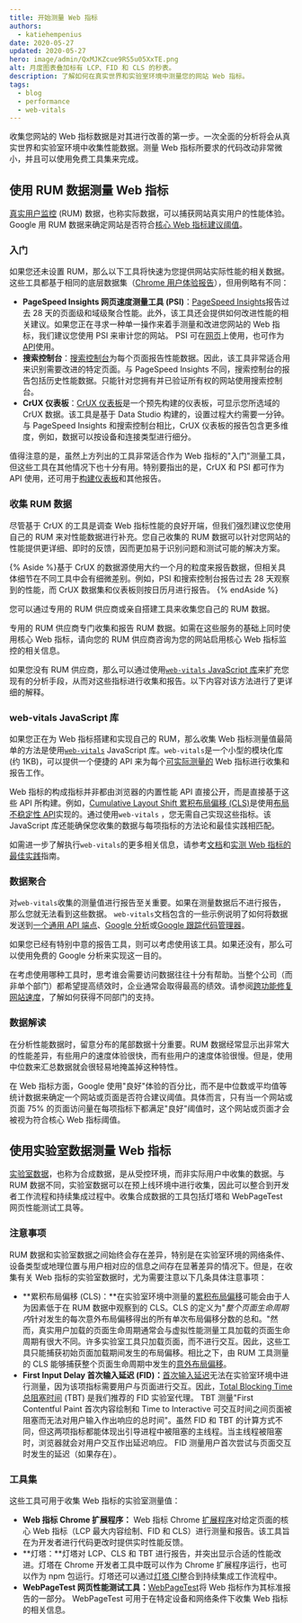 ```yaml
---
title: 开始测量 Web 指标
authors:
  - katiehempenius
date: 2020-05-27
updated: 2020-05-27
hero: image/admin/QxMJKZcue9RS5u05XxTE.png
alt: 月度图表叠加标有 LCP、FID 和 CLS 的秒表。
description: 了解如何在真实世界和实验室环境中测量您的网站 Web 指标。
tags:
  - blog
  - performance
  - web-vitals
---
```


收集您网站的 Web 指标数据是对其进行改善的第一步。一次全面的分析将会从真实世界和实验室环境中收集性能数据。测量 Web 指标所要求的代码改动非常微小，并且可以使用免费工具集来完成。

## 使用 RUM 数据测量 Web 指标

[真实用户监控](https://en.wikipedia.org/wiki/Real_user_monitoring) (RUM) 数据，也称实际数据，可以捕获网站真实用户的性能体验。Google 用 RUM 数据来确定网站是否符合[核心 Web 指标建议阈值](/vitals/)。

### 入门

如果您还未设置 RUM，那么以下工具将快速为您提供网站实际性能的相关数据。这些工具都基于相同的底层数据集（[Chrome 用户体验报告](https://developers.google.com/web/tools/chrome-user-experience-report)），但用例略有不同：

- **PageSpeed Insights 网页速度测量工具 (PSI)**：[PageSpeed Insights](https://pagespeed.web.dev/)报告过去 28 天的页面级和域级聚合性能。此外，该工具还会提供如何改进性能的相关建议。如果您正在寻求一种单一操作来着手测量和改进您网站的 Web 指标，我们建议您使用 PSI 来审计您的网站。 PSI 可在[网页](https://pagespeed.web.dev/)上使用，也可作为[API](https://developers.google.com/speed/docs/insights/v5/get-started)使用。
- **搜索控制台**：[搜索控制台](https://search.google.com/search-console/welcome)为每个页面报告性能数据。因此，该工具非常适合用来识别需要改进的特定页面。与 PageSpeed Insights 不同，搜索控制台的报告包括历史性能数据。只能针对您拥有并已验证所有权的网站使用搜索控制台。
- **CrUX 仪表板**：[CrUX 仪表板](https://developers.google.com/web/updates/2018/08/chrome-ux-report-dashboard)是一个预先构建的仪表板，可显示您所选域的 CrUX 数据。该工具是基于 Data Studio 构建的，设置过程大约需要一分钟。与 PageSpeed Insights 和搜索控制台相比，CrUX 仪表板的报告包含更多维度，例如，数据可以按设备和连接类型进行细分。

值得注意的是，虽然上方列出的工具非常适合作为 Web 指标的"入门"测量工具，但这些工具在其他情况下也十分有用。特别要指出的是，CrUX 和 PSI 都可作为 API 使用，还可用于[构建仪表板](https://dev.to/chromiumdev/a-step-by-step-guide-to-monitoring-the-competition-with-the-chrome-ux-report-4k1o)和其他报告。

### 收集 RUM 数据

尽管基于 CrUX 的工具是调查 Web 指标性能的良好开端，但我们强烈建议您使用自己的 RUM 来对性能数据进行补充。您自己收集的 RUM 数据可以针对您网站的性能提供更详细、即时的反馈，因而更加易于识别问题和测试可能的解决方案。

{% Aside %}基于 CrUX 的数据源使用大约一个月的粒度来报告数据，但相关具体细节在不同工具中会有细微差别。例如，PSI 和搜索控制台报告过去 28 天观察到的性能，而 CrUX 数据集和仪表板则按日历月进行报告。 {% endAside %}

您可以通过专用的 RUM 供应商或亲自搭建工具来收集您自己的 RUM 数据。

专用的 RUM 供应商专门收集和报告 RUM 数据。如需在这些服务的基础上同时使用核心 Web 指标，请向您的 RUM 供应商咨询为您的网站启用核心 Web 指标监控的相关信息。

如果您没有 RUM 供应商，那么可以通过使用[`web-vitals` JavaScript 库](https://github.com/GoogleChrome/web-vitals)来扩充您现有的分析手段，从而对这些指标进行收集和报告。以下内容对该方法进行了更详细的解释。

### web-vitals JavaScript 库

如果您正在为 Web 指标搭建和实现自己的 RUM，那么收集 Web 指标测量值最简单的方法是使用[`web-vitals`](https://github.com/GoogleChrome/web-vitals) JavaScript 库。`web-vitals`是一个小型的模块化库 (约 1KB)，可以提供一个便捷的 API 来为每个[可实际测量的](/user-centric-performance-metrics/#in-the-field) Web 指标进行收集和报告工作。

Web 指标的构成指标并非都由浏览器的内置性能 API 直接公开，而是直接基于这些 API 所构建。例如，[Cumulative Layout Shift 累积布局偏移 (CLS)](/cls/)是使用[布局不稳定性 API](https://wicg.github.io/layout-instability/)实现的。通过使用`web-vitals` ，您无需自己实现这些指标。该 JavaScript 库还能确保您收集的数据与每项指标的方法论和最佳实践相匹配。

如需进一步了解执行`web-vitals`的更多相关信息，请参考[文档](https://github.com/GoogleChrome/web-vitals)和[实测 Web 指标的最佳实践](/vitals-field-measurement-best-practices/)指南。

### 数据聚合

对`web-vitals`收集的测量值进行报告至关重要。如果在测量数据后不进行报告，那么您就无法看到这些数据。 `web-vitals`文档包含的一些示例说明了如何将数据发送到[一个通用 API 端点](https://github.com/GoogleChrome/web-vitals#send-the-results-to-an-analytics-endpoint)、[Google 分析](https://github.com/GoogleChrome/web-vitals#send-the-results-to-google-analytics)或[Google 跟踪代码管理器](https://github.com/GoogleChrome/web-vitals#send-the-results-to-google-tag-manager)。

如果您已经有特别中意的报告工具，则可以考虑使用该工具。如果还没有，那么可以使用免费的 Google 分析来实现这一目的。

在考虑使用哪种工具时，思考谁会需要访问数据往往十分有帮助。当整个公司（而非单个部门）都希望提高绩效时，企业通常会取得最高的绩效。请参阅[跨功能修复网站速度](/fixing-website-speed-cross-functionally/)，了解如何获得不同部门的支持。

### 数据解读

在分析性能数据时，留意分布的尾部数据十分重要。RUM 数据经常显示出非常大的性能差异，有些用户的速度体验很快，而有些用户的速度体验很慢。但是，使用中位数来汇总数据就会很轻易地掩盖掉这种特性。

在 Web 指标方面，Google 使用"良好"体验的百分比，而不是中位数或平均值等统计数据来确定一个网站或页面是否符合建议阈值。具体而言，只有当一个网站或页面 75% 的页面访问量在每项指标下都满足"良好"阈值时，这个网站或页面才会被视为符合核心 Web 指标阈值。

## 使用实验室数据测量 Web 指标

[实验室数据](/user-centric-performance-metrics/#in-the-lab)，也称为合成数据，是从受控环境，而非实际用户中收集的数据。与 RUM 数据不同，实验室数据可以在预上线环境中进行收集，因此可以整合到开发者工作流程和持续集成过程中。收集合成数据的工具包括灯塔和 WebPageTest 网页性能测试工具等。

### 注意事项

RUM 数据和实验室数据之间始终会存在差异，特别是在实验室环境的网络条件、设备类型或地理位置与用户相对应的信息之间存在显著差异的情况下。但是，在收集有关 Web 指标的实验室数据时，尤为需要注意以下几条具体注意事项：

- **累积布局偏移 (CLS)：**在实验室环境中测量的[累积布局偏移](/cls/)可能会由于人为因素低于在 RUM 数据中观察到的 CLS。CLS 的定义为"*整个页面生命周期内*针对发生的每次意外布局偏移得出的所有单次布局偏移分数的总和。"然而，真实用户加载的页面生命周期通常会与虚拟性能测量工具加载的页面生命周期有很大不同。许多实验室工具只加载页面，而不进行交互。因此，这些工具只能捕获初始页面加载期间发生的布局偏移。相比之下，由 RUM 工具测量的 CLS 能够捕获整个页面生命周期中发生的[意外布局偏移](/cls/#expected-vs.-unexpected-layout-shifts)。
- **First Input Delay 首次输入延迟 (FID)：**[首次输入延迟](/fid/)无法在实验室环境中进行测量，因为该项指标需要用户与页面进行交互。因此，[Total Blocking Time 总阻塞时间](/tbt/) (TBT) 是我们推荐的 FID 实验室代理。 TBT 测量"First Contentful Paint 首次内容绘制和 Time to Interactive 可交互时间之间页面被阻塞而无法对用户输入作出响应的总时间"。虽然 FID 和 TBT 的计算方式不同，但这两项指标都能体现出引导进程中被阻塞的主线程。当主线程被阻塞时，浏览器就会对用户交互作出延迟响应。 FID 测量用户首次尝试与页面交互时发生的延迟（如果存在）。

### 工具集

这些工具可用于收集 Web 指标的实验室测量值：

- **Web 指标 Chrome 扩展程序：** Web 指标 Chrome [扩展程序](https://github.com/GoogleChrome/web-vitals-extension)对给定页面的核心 Web 指标（LCP 最大内容绘制、FID 和 CLS）进行测量和报告。该工具旨在为开发者进行代码更改时提供实时性能反馈。
- **灯塔：**灯塔对 LCP、CLS 和 TBT 进行报告，并突出显示合适的性能改进。灯塔在 Chrome 开发者工具中既可以作为 Chrome 扩展程序运行，也可以作为 npm 包运行。灯塔还可以通过[灯塔 CI](https://github.com/GoogleChrome/lighthouse-ci)整合到持续集成工作流程中。
- **WebPageTest 网页性能测试工具：**[WebPageTest](https://webpagetest.org/)将 Web 指标作为其标准报告的一部分。 WebPageTest 可用于在特定设备和网络条件下收集 Web 指标的相关信息。
